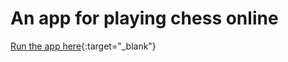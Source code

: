 # An app for playing chess online
[Run the app here](https://chess-gaming.herokuapp.com/){:target="_blank"}
